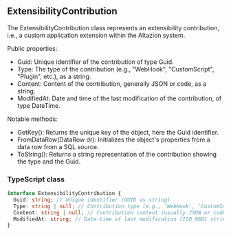 ﻿## ExtensibilityContribution

The ExtensibilityContribution class represents an extensibility contribution, i.e., a custom application extension within the Altazion system.

Public properties:
- Guid: Unique identifier of the contribution of type Guid.
- Type: The type of the contribution (e.g., "WebHook", "CustomScript", "Plugin", etc.), as a string.
- Content: Content of the contribution, generally JSON or code, as a string.
- ModifiedAt: Date and time of the last modification of the contribution, of type DateTime.

Notable methods:
- GetKey(): Returns the unique key of the object, here the Guid identifier.
- FromDataRow(DataRow dr): Initializes the object's properties from a data row from a SQL source.
- ToString(): Returns a string representation of the contribution showing the type and the Guid.

### TypeScript class
```typescript
interface ExtensibilityContribution {
  Guid: string; // Unique identifier (GUID as string)
  Type: string | null; // Contribution type (e.g., 'WebHook', 'CustomScript', etc.)
  Content: string | null; // Contribution content (usually JSON or code)
  ModifiedAt: string; // Date-time of last modification (ISO 8601 string)
}
```
